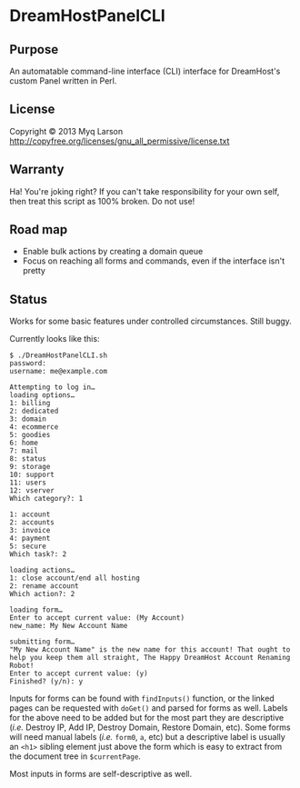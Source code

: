 DreamHostPanelCLI
=================

Purpose
-------

An automatable command-line interface (CLI) interface for DreamHost's
custom Panel written in Perl.
 
License
-------

Copyright © 2013 Myq Larson
http://copyfree.org/licenses/gnu_all_permissive/license.txt


Warranty
--------

Ha! You're joking right? If you can't take responsibility for your own
self, then treat this script as 100% broken. Do not use!

Road map
--------

* Enable bulk actions by creating a domain queue
* Focus on reaching all forms and commands, even if the interface
  isn't pretty

Status
------

Works for some basic features under controlled circumstances. Still
buggy.

Currently looks like this:

    $ ./DreamHostPanelCLI.sh 
    password: 
    username: me@example.com

    Attempting to log in…
    loading options…
    1: billing
    2: dedicated
    3: domain
    4: ecommerce
    5: goodies
    6: home
    7: mail
    8: status
    9: storage
    10: support
    11: users
    12: vserver
    Which category?: 1

    1: account
    2: accounts
    3: invoice
    4: payment
    5: secure
    Which task?: 2

    loading actions…
    1: close account/end all hosting
    2: rename account
    Which action?: 2
    
    loading form…
    Enter to accept current value: (My Account)
    new_name: My New Account Name

    submitting form…
    "My New Account Name" is the new name for this account! That ought to help you keep them all straight, The Happy DreamHost Account Renaming Robot!  
    Enter to accept current value: (y)
    Finished? (y/n): y


Inputs for forms can be found with `findInputs()` function, or the
linked pages can be requested with `doGet()` and parsed for forms as
well. Labels for the above need to be added but for the most part they
are descriptive (_i.e._ Destroy IP, Add IP, Destroy Domain, Restore
Domain, etc). Some forms will need manual labels (_i.e._ `form0`, `a`,
etc) but a descriptive label is usually an `<h1>` sibling element just
above the form which is easy to extract from the document tree in
`$currentPage`.

Most inputs in forms are self-descriptive as well.
